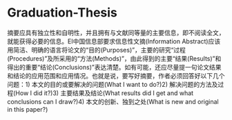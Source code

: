 # Graduation-Thesis
摘要应具有独立性和自明性，并且拥有与文献同等量的主要信息，即不阅读全文，就能获得必要的信息。EI中国信息部要求信息性文摘(Information Abstract)应该用简洁、明确的语言将论文的“目的(Purposes)”，主要的研究“过程(Procedures)”及所采用的“方法(Methods)”，由此得到的主要“结果(Results)”和得出的重要“结论(Conclusions)”表达清楚。如有可能，还应尽量提一句论文结果和结论的应用范围和应用情况。也就是说，要写好摘要，作者必须回答好以下几个问题：1) 本文的目的或要解决的问题(What I want to do?)2) 解决问题的方法及过程(How I did it?)3) 主要结果及结论(What results did I get and what conclusions can I draw?)4) 本文的创新、独到之处(What is new and original in this paper?)
